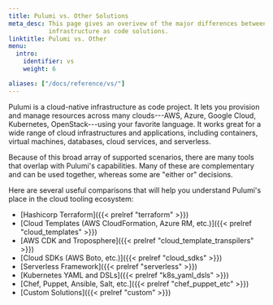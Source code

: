 ```yaml
---
title: Pulumi vs. Other Solutions
meta_desc: This page gives an overivew of the major differences between Pulumi and
           infrastructure as code solutions.
linktitle: Pulumi vs. Other
menu:
  intro:
    identifier: vs
    weight: 6

aliases: ["/docs/reference/vs/"]
---
```


Pulumi is a cloud-native infrastructure as code project. It lets you provision and manage resources across many clouds---AWS, Azure, Google Cloud, Kubernetes, OpenStack---using your favorite language. It works great for a wide range of
cloud infrastructures and applications, including containers, virtual machines, databases, cloud services, and serverless.

Because of this broad array of supported scenarios, there are many tools that overlap with Pulumi's capabilities. Many
of these are complementary and can be used together, whereas some are "either or" decisions.

Here are several useful comparisons that will help you understand Pulumi's place in the cloud tooling ecosystem:

* [Hashicorp Terraform]({{< prelref "terraform" >}})
* [Cloud Templates (AWS CloudFormation, Azure RM, etc.)]({{< prelref "cloud_templates" >}})
* [AWS CDK and Troposphere]({{< prelref "cloud_template_transpilers" >}})
* [Cloud SDKs (AWS Boto, etc.)]({{< prelref "cloud_sdks" >}})
* [Serverless Framework]({{< prelref "serverless" >}})
* [Kubernetes YAML and DSLs]({{< prelref "k8s_yaml_dsls" >}})
* [Chef, Puppet, Ansible, Salt, etc.]({{< prelref "chef_puppet_etc" >}})
* [Custom Solutions]({{< prelref "custom" >}})
